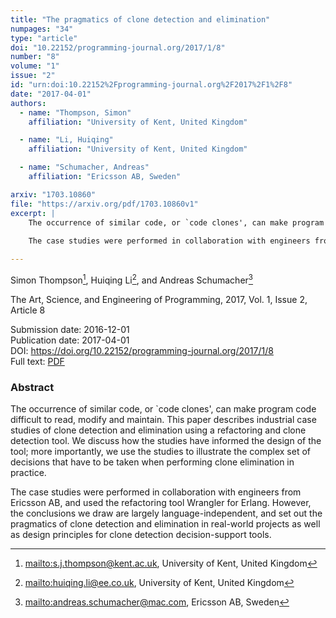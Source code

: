 ```yaml
---
title: "The pragmatics of clone detection and elimination"
numpages: "34"
type: "article"
doi: "10.22152/programming-journal.org/2017/1/8"
number: "8"
volume: "1"
issue: "2"
id: "urn:doi:10.22152%2Fprogramming-journal.org%2F2017%2F1%2F8"
date: "2017-04-01"
authors: 
  - name: "Thompson, Simon"
    affiliation: "University of Kent, United Kingdom"

  - name: "Li, Huiqing"
    affiliation: "University of Kent, United Kingdom"

  - name: "Schumacher, Andreas"
    affiliation: "Ericsson AB, Sweden"

arxiv: "1703.10860"
file: "https://arxiv.org/pdf/1703.10860v1"
excerpt: |
    The occurrence of similar code, or `code clones', can make program code difficult to read, modify and maintain. This paper describes industrial case studies of clone detection and elimination using a refactoring and clone detection tool. We discuss how the studies have informed the design of the tool; more importantly, we use the studies to illustrate the complex set of decisions that have to be taken when performing clone elimination in practice. 
    
    The case studies were performed in collaboration with engineers from Ericsson AB, and used the refactoring tool Wrangler for Erlang. However, the conclusions we draw are largely language-independent, and set out the pragmatics of clone detection and elimination in real-world projects as well as design principles for clone detection decision-support tools.

---
```

Simon Thompson[^1], Huiqing Li[^2], and Andreas Schumacher[^3]

The Art, Science, and Engineering of Programming, 2017, Vol. 1, Issue 2, Article 8

Submission date: 2016-12-01  
Publication date: 2017-04-01  
DOI: <https://doi.org/10.22152/programming-journal.org/2017/1/8>  
Full text: [PDF](https://arxiv.org/pdf/1703.10860v1)  


### Abstract
The occurrence of similar code, or `code clones', can make program code difficult to read, modify and maintain. This paper describes industrial case studies of clone detection and elimination using a refactoring and clone detection tool. We discuss how the studies have informed the design of the tool; more importantly, we use the studies to illustrate the complex set of decisions that have to be taken when performing clone elimination in practice. 

The case studies were performed in collaboration with engineers from Ericsson AB, and used the refactoring tool Wrangler for Erlang. However, the conclusions we draw are largely language-independent, and set out the pragmatics of clone detection and elimination in real-world projects as well as design principles for clone detection decision-support tools.


[^1]: <mailto:s.j.thompson@kent.ac.uk>, University of Kent, United Kingdom
[^2]: <mailto:huiqing.li@ee.co.uk>, University of Kent, United Kingdom
[^3]: <mailto:andreas.schumacher@mac.com>, Ericsson AB, Sweden
